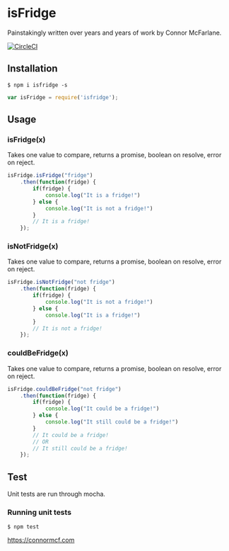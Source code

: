 # isFridge
Painstakingly written over years and years of work by Connor McFarlane.

[![CircleCI](https://circleci.com/gh/ConnorMcF/node-isfridge.svg?style=svg)](https://circleci.com/gh/ConnorMcF/node-isfridge)

Installation
----
```
$ npm i isfridge -s
```

```js
var isFridge = require('isfridge');
```

## Usage

### isFridge(x)

Takes one value to compare, returns a promise, boolean on resolve, error on reject.

```js
isFridge.isFridge("fridge")
	.then(function(fridge) {
		if(fridge) {
			console.log("It is a fridge!")
		} else {
			console.log("It is not a fridge!")
		}
        // It is a fridge!
	});
```

### isNotFridge(x)

Takes one value to compare, returns a promise, boolean on resolve, error on reject.

```js
isFridge.isNotFridge("not fridge")
	.then(function(fridge) {
		if(fridge) {
			console.log("It is not a fridge!")
		} else {
			console.log("It is a fridge!")
		}
        // It is not a fridge!
	});
```

### couldBeFridge(x)

Takes one value to compare, returns a promise, boolean on resolve, error on reject.

```js
isFridge.couldBeFridge("not fridge")
	.then(function(fridge) {
		if(fridge) {
			console.log("It could be a fridge!")
		} else {
			console.log("It still could be a fridge!")
		}
        // It could be a fridge!
        // OR
        // It still could be a fridge!
	});
```

## Test

Unit tests are run through mocha.

### Running unit tests

```
$ npm test
```

https://connormcf.com
